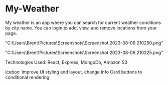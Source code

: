# My-Weather 

My weather is an app where you can search for current weather conditions by city name. You can login to add, view, and remove locations from your page.

"C:\Users\Brent\Pictures\Screenshots\Screenshot 2023-08-06 210250.png"

"C:\Users\Brent\Pictures\Screenshots\Screenshot 2023-08-06 210225.png"


Technologies Used: React, Express, MongoDb, Amazon S3

Icebox: Improve UI styling and layout, change Info Card buttons to conditional rendering 